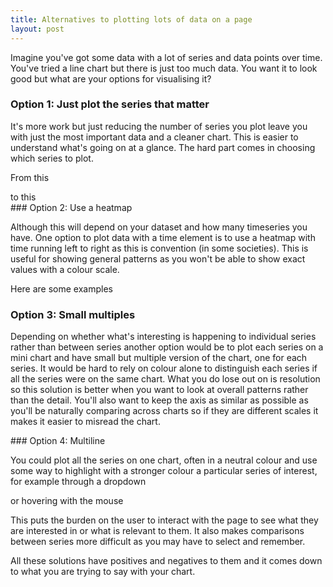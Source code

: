 ```yaml
---
title: Alternatives to plotting lots of data on a page
layout: post
---
```


Imagine you've got some data with a lot of series and data points over time. You've tried a line chart but there is just too much data. You want it to look good but what are your options for visualising it?

### Option 1: Just plot the series that matter

It's more work but just reducing the number of series you plot leave you with just the most important data and a cleaner chart. This is easier to understand what's going on at a glance. The hard part comes in choosing which series to plot.

From this
<div id="returntonormal5"></div>
<script src="https://cdn.ons.gov.uk/vendor/pym/1.3.2/pym.min.js"></script>
<script>

var parent = pym.Parent('returntonormal5', 'https://www.ons.gov.uk/visualisations/dvc1174/fig2/index.html', {});

</script>
to this
<div id="returntonormal2"></div>
<script>

var parent2 = pym.Parent('returntonormal2', 'https://www.ons.gov.uk/visualisations/dvc1188/returntonormal/index.html', {});

</script>
### Option 2: Use a heatmap

Although this will depend on your dataset and how many timeseries you have. One option to plot data with a time element is to use a heatmap with time running left to right as this is convention (in some societies). This is useful for showing general patterns as you won't be able to show exact values with a colour scale.

Here are some examples
<div id="heatmap2"></div>
<div id="heatmap1"></div>

### Option 3: Small multiples

Depending on whether what's interesting is happening to individual series rather than between series another option would be to plot each series on a mini chart and have small but multiple version of the chart, one for each series. It would be hard to rely on colour alone to distinguish each series if all the series were on the same chart. What you do lose out on is resolution so this solution is better when you want to look at overall patterns rather than the detail. You'll also want to keep the axis as similar as possible as you'll be naturally comparing across charts so if they are different scales it makes it easier to misread the chart.

<div id="smallmultiple">
</div>
### Option 4: Multiline

You could plot all the series on one chart, often in a neutral colour and use some way to highlight with a stronger colour a particular series of interest, for example through a dropdown

<div id="dropdown"></div>

or hovering with the mouse

<div id="dropdown2"></div>

This puts the burden on the user to interact with the page to see what they are interested in or what is relevant to them. It also makes comparisons between series more difficult as you may have to select and remember.

All these solutions have positives and negatives to them and it comes down to what you are trying to say with your chart.



<script>

var heatmap1 = pym.Parent('heatmap1', 'https://www.ons.gov.uk/visualisations/dvc1234/heatmap/index.html', {});

var heatmap2 = pym.Parent('heatmap2', 'https://www.ons.gov.uk/visualisations/dvc1263/figure-4-heatmap/index.html', {});

var smallmultiple = pym.Parent('smallmultiple', 'https://www.ons.gov.uk/visualisations/dvc1276/reasonstoleavehome/index.html', {});

var dropdown = pym.Parent('dropdown', 'https://www.ons.gov.uk/visualisations/dvc1273/vacsregional/index.html', {});

var dropdown2 = pym.Parent('dropdown2', 'https://www.ons.gov.uk/visualisations/dvc938/timeseriesmultiline2/index.html', {});
</script>


